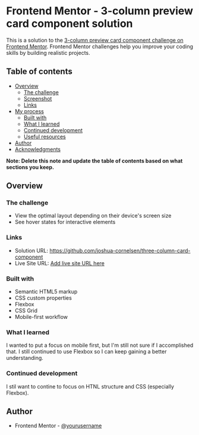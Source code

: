 # Frontend Mentor - 3-column preview card component solution

This is a solution to the [3-column preview card component challenge on Frontend Mentor](https://www.frontendmentor.io/challenges/3column-preview-card-component-pH92eAR2-). Frontend Mentor challenges help you improve your coding skills by building realistic projects. 

## Table of contents

- [Overview](#overview)
  - [The challenge](#the-challenge)
  - [Screenshot](#screenshot)
  - [Links](#links)
- [My process](#my-process)
  - [Built with](#built-with)
  - [What I learned](#what-i-learned)
  - [Continued development](#continued-development)
  - [Useful resources](#useful-resources)
- [Author](#author)
- [Acknowledgments](#acknowledgments)

**Note: Delete this note and update the table of contents based on what sections you keep.**

## Overview

### The challenge

- View the optimal layout depending on their device's screen size
- See hover states for interactive elements

### Links

- Solution URL: https://github.com/joshua-cornelsen/three-column-card-component
- Live Site URL: [Add live site URL here](https://your-live-site-url.com)

### Built with

- Semantic HTML5 markup
- CSS custom properties
- Flexbox
- CSS Grid
- Mobile-first workflow

### What I learned

I wanted to put a focus on mobile first, but I'm still not sure if I accomplished that.  I still continued to use Flexbox so I can keep gaining a better understanding.

### Continued development

I stil want to contine to focus on HTNL structure and CSS (especially Flexbox).

## Author

- Frontend Mentor - [@yourusername](https://www.frontendmentor.io/profile/joshua-cornelsen)
